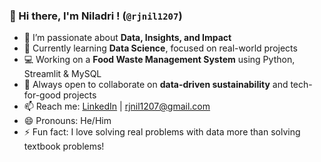 ### 👋 Hi there, I'm Niladri ! (`@rjnil1207`)

- 👀 I’m passionate about **Data, Insights, and Impact**
- 🌱 Currently learning **Data Science**, focused on real-world projects
- 💻 Working on a **Food Waste Management System** using Python, Streamlit & MySQL
- 💬 Always open to collaborate on **data-driven sustainability** and tech-for-good projects
- 📫 Reach me: [LinkedIn](https://www.linkedin.com/in/rjnil1207) | rjnil1207@gmail.com
- 😄 Pronouns: He/Him
- ⚡ Fun fact: I love solving real problems with data more than solving textbook problems!
